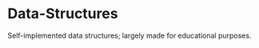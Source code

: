 Data-Structures
===============

Self-implemented data structures; largely made for educational purposes.
